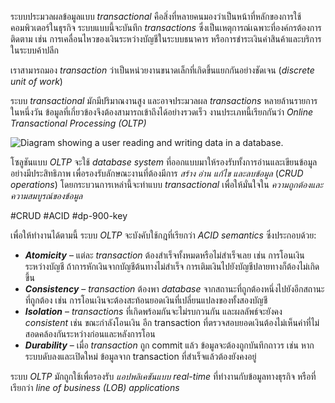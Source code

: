 
ระบบประมวลผลข้อมูลแบบ _transactional_ คือสิ่งที่หลายคนมองว่าเป็นหน้าที่หลักของการใช้คอมพิวเตอร์ในธุรกิจ ระบบแบบนี้จะบันทึก _transactions_ ซึ่งเป็นเหตุการณ์เฉพาะที่องค์กรต้องการติดตาม เช่น การเคลื่อนไหวของเงินระหว่างบัญชีในระบบธนาคาร หรือการชำระเงินค่าสินค้าและบริการในระบบค้าปลีก

เราสามารถมอง _transaction_ ว่าเป็นหน่วยงานขนาดเล็กที่เกิดขึ้นแยกกันอย่างชัดเจน (_discrete unit of work_)

ระบบ _transactional_ มักมีปริมาณงานสูง และอาจประมวลผล _transactions_ หลายล้านรายการในหนึ่งวัน ข้อมูลที่เกี่ยวข้องจึงต้องสามารถเข้าถึงได้อย่างรวดเร็ว งานประเภทนี้เรียกกันว่า _Online Transactional Processing (OLTP)_

![Diagram showing a user reading and writing data in a database.](https://learn.microsoft.com/en-us/training/wwl-data-ai/explore-core-data-concepts/media/transactional-processing.png)

โซลูชันแบบ _OLTP_ จะใช้ _database system_ ที่ออกแบบมาให้รองรับทั้งการอ่านและเขียนข้อมูลอย่างมีประสิทธิภาพ เพื่อรองรับลักษณะงานที่ต้องมีการ _สร้าง อ่าน แก้ไข และลบข้อมูล_ (_CRUD operations_) โดยกระบวนการเหล่านี้จะทำแบบ _transactional_ เพื่อให้มั่นใจใน _ความถูกต้องและความสมบูรณ์ของข้อมูล_

#CRUD #ACID #dp-900-key 

เพื่อให้ทำงานได้ตามนี้ ระบบ _OLTP_ จะบังคับใช้กฎที่เรียกว่า _ACID semantics_ ซึ่งประกอบด้วย:

- **_Atomicity_** – แต่ละ _transaction_ ต้องสำเร็จทั้งหมดหรือไม่สำเร็จเลย เช่น การโอนเงินระหว่างบัญชี ถ้าการหักเงินจากบัญชีต้นทางไม่สำเร็จ การเติมเงินไปยังบัญชีปลายทางก็ต้องไม่เกิดขึ้น
- **_Consistency_** – _transaction_ ต้องพา _database_ จากสถานะที่ถูกต้องหนึ่งไปยังอีกสถานะที่ถูกต้อง เช่น การโอนเงินจะต้องสะท้อนยอดเงินที่เปลี่ยนแปลงของทั้งสองบัญชี
- **_Isolation_** – _transactions_ ที่เกิดพร้อมกันจะไม่รบกวนกัน และผลลัพธ์จะยังคง _consistent_ เช่น ขณะกำลังโอนเงิน อีก transaction ที่ตรวจสอบยอดเงินต้องไม่เห็นค่าที่ไม่สอดคล้องกันระหว่างก่อนและหลังการโอน
- **_Durability_** – เมื่อ _transaction_ ถูก commit แล้ว ข้อมูลจะต้องถูกบันทึกถาวร เช่น หากระบบดับลงและเปิดใหม่ ข้อมูลจาก transaction ที่สำเร็จแล้วต้องยังคงอยู่

ระบบ _OLTP_ มักถูกใช้เพื่อรองรับ _แอปพลิเคชันแบบ real-time_ ที่ทำงานกับข้อมูลทางธุรกิจ หรือที่เรียกว่า _line of business (LOB) applications_

